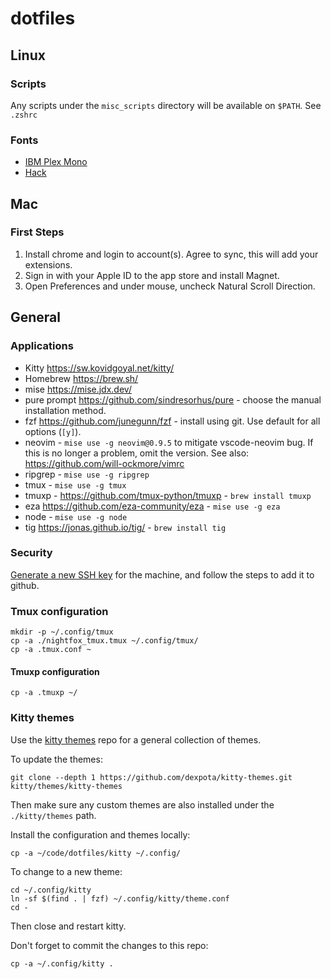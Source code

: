 # dotfiles

## Linux

### Scripts

Any scripts under the `misc_scripts` directory will be available on `$PATH`. See `.zshrc`

### Fonts

- [IBM Plex Mono](https://fonts.google.com/specimen/IBM+Plex+Mono)
- [Hack](https://github.com/ryanoasis/nerd-fonts/tree/master/patched-fonts/Hack)

## Mac

### First Steps

1. Install chrome and login to account(s). Agree to sync, this will add your extensions.
2. Sign in with your Apple ID to the app store and install Magnet.
3. Open Preferences and under mouse, uncheck Natural Scroll Direction.

## General

### Applications

- Kitty https://sw.kovidgoyal.net/kitty/
- Homebrew https://brew.sh/
- mise https://mise.jdx.dev/
- pure prompt https://github.com/sindresorhus/pure - choose the manual installation method.
- fzf https://github.com/junegunn/fzf - install using git. Use default for all options (`[y]`).
- neovim - `mise use -g neovim@0.9.5` to mitigate vscode-neovim bug. If this is no longer a problem, omit the version. See also: https://github.com/will-ockmore/vimrc
- ripgrep - `mise use -g ripgrep`
- tmux - `mise use -g tmux`
- tmuxp - https://github.com/tmux-python/tmuxp - `brew install tmuxp`
- eza https://github.com/eza-community/eza - `mise use -g eza`
- node - `mise use -g node`
- tig https://jonas.github.io/tig/ - `brew install tig`

### Security

[Generate a new SSH key](https://help.github.com/enterprise/2.12/user/articles/generating-a-new-ssh-key-and-adding-it-to-the-ssh-agent/) for the machine, and follow the steps to add it to github.

### Tmux configuration

```
mkdir -p ~/.config/tmux
cp -a ./nightfox_tmux.tmux ~/.config/tmux/
cp -a .tmux.conf ~
```

#### Tmuxp configuration

```
cp -a .tmuxp ~/
```

### Kitty themes

Use the [kitty themes](https://github.com/dexpota/kitty-themes) repo for a general collection of themes.

To update the themes:

```
git clone --depth 1 https://github.com/dexpota/kitty-themes.git kitty/themes/kitty-themes
```

Then make sure any custom themes are also installed under the `./kitty/themes` path.

Install the configuration and themes locally:

```
cp -a ~/code/dotfiles/kitty ~/.config/
```

To change to a new theme:

```
cd ~/.config/kitty
ln -sf $(find . | fzf) ~/.config/kitty/theme.conf
cd -
```

Then close and restart kitty.

Don't forget to commit the changes to this repo:

```
cp -a ~/.config/kitty .
```
